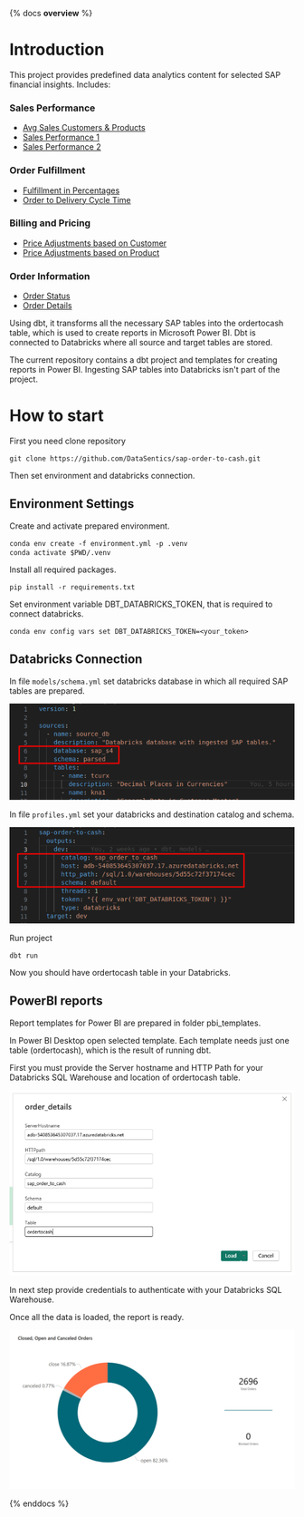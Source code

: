 {% docs __overview__ %}
# Introduction
This project provides predefined data analytics content for selected SAP financial insights. Includes:

### Sales Performance

* [Avg Sales Customers & Products](https://app.fabric.microsoft.com/view?r=eyJrIjoiNzBhMTE5NTEtZTlhNi00YTRjLTgyMGUtMjU4OWQwZmVmNTM1IiwidCI6IjU4NTEyN2FhLTg2OTEtNGYyNS05Nzc3LThjYjc4Y2NmMGQ5MSIsImMiOjh9&pageName=ReportSection40434213839b55d73299)
* [Sales Performance 1](https://app.fabric.microsoft.com/view?r=eyJrIjoiNzBhMTE5NTEtZTlhNi00YTRjLTgyMGUtMjU4OWQwZmVmNTM1IiwidCI6IjU4NTEyN2FhLTg2OTEtNGYyNS05Nzc3LThjYjc4Y2NmMGQ5MSIsImMiOjh9&pageName=ReportSection)
* [Sales Performance 2](https://app.fabric.microsoft.com/view?r=eyJrIjoiNzBhMTE5NTEtZTlhNi00YTRjLTgyMGUtMjU4OWQwZmVmNTM1IiwidCI6IjU4NTEyN2FhLTg2OTEtNGYyNS05Nzc3LThjYjc4Y2NmMGQ5MSIsImMiOjh9&pageName=ReportSection5057dc91035ccb3ae0c4)

### Order Fulfillment

* [Fulfillment in Percentages](https://app.fabric.microsoft.com/view?r=eyJrIjoiYjk2MjIwZWEtZjVhNy00YThhLWJiZjgtNzQ1OTM1NDBlOTcxIiwidCI6IjU4NTEyN2FhLTg2OTEtNGYyNS05Nzc3LThjYjc4Y2NmMGQ5MSIsImMiOjh9&pageName=ReportSection)
* [Order to Delivery Cycle Time](https://app.fabric.microsoft.com/view?r=eyJrIjoiYjk2MjIwZWEtZjVhNy00YThhLWJiZjgtNzQ1OTM1NDBlOTcxIiwidCI6IjU4NTEyN2FhLTg2OTEtNGYyNS05Nzc3LThjYjc4Y2NmMGQ5MSIsImMiOjh9&pageName=ReportSection967ba4b26a08b0552ab8)

### Billing and Pricing

* [Price Adjustments based on Customer](https://app.fabric.microsoft.com/view?r=eyJrIjoiNGYzOWI2OTktNzU0Mi00Zjk4LThkOWYtZmEyNTJiN2RlZmY3IiwidCI6IjU4NTEyN2FhLTg2OTEtNGYyNS05Nzc3LThjYjc4Y2NmMGQ5MSIsImMiOjh9&pageName=ReportSection)
* [Price Adjustments based on Product](https://app.fabric.microsoft.com/view?r=eyJrIjoiNGYzOWI2OTktNzU0Mi00Zjk4LThkOWYtZmEyNTJiN2RlZmY3IiwidCI6IjU4NTEyN2FhLTg2OTEtNGYyNS05Nzc3LThjYjc4Y2NmMGQ5MSIsImMiOjh9&pageName=ReportSectionaae184c0cc105036697c)

### Order Information

* [Order Status](https://app.powerbi.com/view?r=eyJrIjoiOTkzNDc1ODgtNGYxZC00MjFhLWI3MTItMTQwOTUwZThmYTAxIiwidCI6IjU4NTEyN2FhLTg2OTEtNGYyNS05Nzc3LThjYjc4Y2NmMGQ5MSIsImMiOjh9)
* [Order Details](https://app.powerbi.com/view?r=eyJrIjoiZjBkMTFjYjYtZmE2Ni00ZDA1LWJiZWEtMmE1NmRhZmMxY2QzIiwidCI6IjU4NTEyN2FhLTg2OTEtNGYyNS05Nzc3LThjYjc4Y2NmMGQ5MSIsImMiOjh9)

Using dbt, it transforms all the necessary SAP tables into the ordertocash table, which is used to create reports in Microsoft Power BI. Dbt is connected to Databricks where all source and target tables are stored.

The current repository contains a dbt project and templates for creating reports in Power BI. Ingesting SAP tables into Databricks isn't part of the project.

# How to start
First you need clone repository
```
git clone https://github.com/DataSentics/sap-order-to-cash.git
```
Then set environment and databricks connection.

## Environment Settings
Create and activate prepared environment.
```
conda env create -f environment.yml -p .venv
conda activate $PWD/.venv
```

Install all required packages.
```
pip install -r requirements.txt
```

Set environment variable DBT_DATABRICKS_TOKEN, that is required to connect databricks.
```
conda env config vars set DBT_DATABRICKS_TOKEN=<your_token>
```

## Databricks Connection
In file `models/schema.yml` set databricks database in which all required SAP tables are prepared.

![schema.yml settings](assets/settings/schema_settings_c.png)

In file `profiles.yml` set your databricks and destination catalog and schema.

![profiles.yml settings](assets/settings/profiles_settings_c.png)

Run project
```
dbt run
```
Now you should have ordertocash table in your Databricks. 

## PowerBI reports
Report templates for Power BI are prepared in folder pbi_templates. 

In Power BI Desktop open selected template. Each template needs just one table (ordertocash), which is the result of running dbt.

First you must provide the Server hostname and HTTP Path for your Databricks SQL Warehouse and location of ordertocash table.

![Databricks connection settings](assets/settings/databricks_connection_f.png)


In next step provide credentials to authenticate with your Databricks SQL Warehouse.

Once all the data is loaded, the report is ready.

![Order details report](assets/reports/order_details.png)

{% enddocs %}
